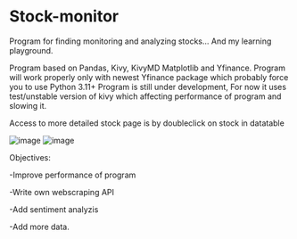 # Stock-monitor
Program for finding monitoring and analyzing stocks... And my learning playground.

Program based on Pandas, Kivy, KivyMD Matplotlib and Yfinance.
Program will work properly only with newest Yfinance package which probably force you to use Python 3.11+
Program is still under development, For now it uses test/unstable version of kivy which affecting performance of program and slowing it.

Access to more detailed stock page is by doubleclick on stock in datatable

![image](https://user-images.githubusercontent.com/123405792/214120405-73b600ac-5b0b-40a2-8b63-583fb2f1553a.png)
![image](https://user-images.githubusercontent.com/123405792/214120289-b241cfb3-0989-4545-bc02-9b32f4d21eb1.png)

Objectives:

-Improve performance of program

-Write own webscraping API

-Add sentiment analyzis

-Add more data.


